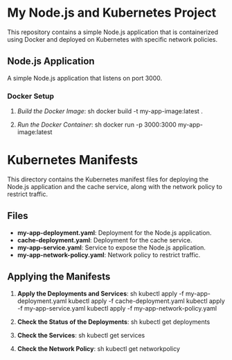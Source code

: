 # My Node.js and Kubernetes Project

This repository contains a simple Node.js application that is containerized using Docker and deployed on Kubernetes with specific network policies.

## Node.js Application

A simple Node.js application that listens on port 3000.

### Docker Setup

1. *Build the Docker Image*:
    sh
    docker build -t my-app-image:latest .
    

2. *Run the Docker Container*:
    sh
    docker run -p 3000:3000 my-app-image:latest

# Kubernetes Manifests

This directory contains the Kubernetes manifest files for deploying the Node.js application and the cache service, along with the network policy to restrict traffic.

## Files

- **my-app-deployment.yaml**: Deployment for the Node.js application.
- **cache-deployment.yaml**: Deployment for the cache service.
- **my-app-service.yaml**: Service to expose the Node.js application.
- **my-app-network-policy.yaml**: Network policy to restrict traffic.

## Applying the Manifests

1. **Apply the Deployments and Services**:
    sh
    kubectl apply -f my-app-deployment.yaml
    kubectl apply -f cache-deployment.yaml
    kubectl apply -f my-app-service.yaml
    kubectl apply -f my-app-network-policy.yaml
    

2. **Check the Status of the Deployments**:
    sh
    kubectl get deployments
    

3. **Check the Services**:
    sh
    kubectl get services
    

4. **Check the Network Policy**:
    sh
    kubectl get networkpolicy
    ```
